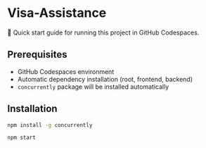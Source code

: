 #  Visa-Assistance

🚀 Quick start guide for running this project in GitHub Codespaces.

## Prerequisites
- GitHub Codespaces environment
- Automatic dependency installation (root, frontend, backend)
- `concurrently` package will be installed automatically

## Installation
```bash
npm install -g concurrently

npm start
